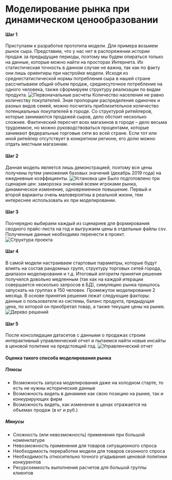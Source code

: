 # Моделирование рынка при динамическом ценообразовании

#### Шаг 1 
Приступаем к разработке прототипа модели. Для примера возьмем рынок сыра. Представим, что у нас нет в распоряжении истории продаж за предыдущие периоды, поэтому мы будем опираться только на данные, которые можно найти на просторах Интернета. Их статистическая точность в данном случае не важна, так как по факту они лишь ориентиры при настройке модели. 
Исходя из среднестатистической нормы потребления сыра в нашей стране рассчитываем общий объем продаж, среднесуточное потребление на одного человека, также сформируем структуру реализации по видам продукта.
![Первоначальные расчеты](https://github.com/grishenkovp/project_cheese_market/raw/main/screenshot/consumption_calculation.PNG)
Количество населения не равно количеству покупателей. Зная пропорции распределения одиночек и разных видов семей, можно посчитать приблизительное количество потенциальных покупателей в городе.
Со структурой ритейлеров, которые занимаются продажей сыров, дело обстоит несколько сложнее. Фактический пересчет всех магазинов в городе – дело весьма трудоемкое, но можно руководствоваться процентами, которые занимают федеральные торговые сети во всей стране. Если тот или иной ритейлер отсутствует в конкретном регионе, его долю можно отдать местным магазинам. 
#### Шаг 2
Данная модель является лишь демонстрацией, поэтому все цены получены путем умножения базовых значений (декабрь 2019 года) на ежедневные коэффициенты.
![Установка цен](https://github.com/grishenkovp/project_cheese_market/raw/main/screenshot/setting_prices.PNG)
Было подготовлено три сценария цен: заморозка значений всеми игроками рынка, динамическое изменение, одновременное повышение. Первый и второй варианты очень маловероятны в реальной жизни, тем интереснее использовать их при моделировании.
#### Шаг 3
Поочередно выбираем каждый из сценариев для формирования сводного прайс-листа на год и выгружаем цены в отдельные файлы csv. Полученные данные необходимо перенести в проект.
![Структура проекта](https://github.com/grishenkovp/project_cheese_market/raw/main/screenshot/schema_project.PNG)
#### Шаг 4
В самой модели настраиваем стартовые параметры, которые будут влиять на состав рандомных групп, структуру торговых сетей города, диапазон моделирования и т.д. Итоговый алгоритм принятия решения получился довольно медленным (так как на каждой итерации совершается несколько запросов в БД), симуляцию рынка пришлось запускать на группах в 150 человек. Промежуток моделирования 2 месяца.
В основе принятия решения лежат следующие факторы: данные о пользователе из системы, баланс продукта, предыдущая цена, по которой он приобретал товар, а также текущие цены на рынке.
![Дерево решений](https://github.com/grishenkovp/project_cheese_market/raw/main/screenshot/decision_algorithm.PNG)
#### Шаг 5
После консолидации датасетов с данными о продажах строим интерактивный управленческий отчет и пытаемся найти новые инсайты в ценовой политике на предстоящий год.
![Управленческий отчет](https://github.com/grishenkovp/project_cheese_market/raw/main/screenshot/dashboard.PNG)
#### Оценка такого способа моделирования рынка
##### Плюсы
* Возможность запуска моделирования даже на холодном старте, то есть не нужны исторические данные
* Возможность видеть в динамике как свою позицию на рынке, так и конкурирующих фирм
* Возможность видеть, как изменение в ценах отражается на объемах продаж (в кг и руб.)
##### Минусы
* Сложность (или невозможность) применения при большой номенклатуре
* Невозможность применения для товаров ситуационного спроса
* Необходимость переработки модели для товаров сезонного спроса
* Необходимость относительно точного угадывания ценовой политики конкурентов
* Ресурсоемкость выполнения расчетов для большой группы клиентов
